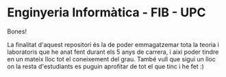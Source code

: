 # Enginyeria Informàtica - FIB - UPC
Bones!

La finalitat d'aquest repositori és la de poder emmagatzemar tota la teoria i laboratoris que he anat fent durant els 5 anys de carrera, i així poder tindre en un mateix lloc tot el coneixement del grau. També vull que sigui un lloc on la resta d'estudiants es puguin aprofitar de tot el que tinc i he fet :) 

